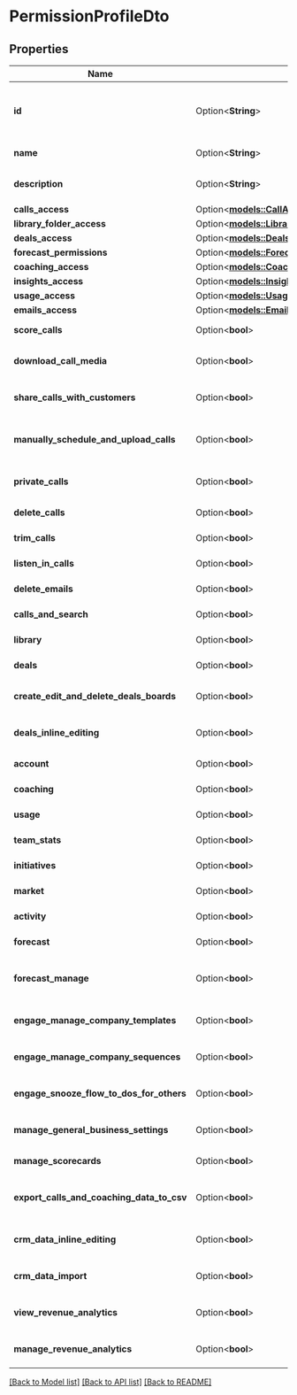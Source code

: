 # PermissionProfileDto

## Properties

Name | Type | Description | Notes
------------ | ------------- | ------------- | -------------
**id** | Option<**String**> | Unique numeric identifier of the permission profile (up to 20 digits). | [optional]
**name** | Option<**String**> | Permission profile name. | [optional]
**description** | Option<**String**> | Permission profile description. | [optional]
**calls_access** | Option<[**models::CallAccessWithPermissionLevel**](CallAccessWithPermissionLevel.md)> |  | [optional]
**library_folder_access** | Option<[**models::LibraryFolderAccess**](LibraryFolderAccess.md)> |  | [optional]
**deals_access** | Option<[**models::DealsAccessWithPermissionLevel**](DealsAccessWithPermissionLevel.md)> |  | [optional]
**forecast_permissions** | Option<[**models::ForecastPermissions**](ForecastPermissions.md)> |  | [optional]
**coaching_access** | Option<[**models::CoachingAccessWithPermissionLevel**](CoachingAccessWithPermissionLevel.md)> |  | [optional]
**insights_access** | Option<[**models::InsightsAccessWithPermissionLevel**](InsightsAccessWithPermissionLevel.md)> |  | [optional]
**usage_access** | Option<[**models::UsageAccessWithPermissionLevel**](UsageAccessWithPermissionLevel.md)> |  | [optional]
**emails_access** | Option<[**models::EmailsAccessWithPermissionLevel**](EmailsAccessWithPermissionLevel.md)> |  | [optional]
**score_calls** | Option<**bool**> | User can score calls. | [optional]
**download_call_media** | Option<**bool**> | User can download call media. | [optional]
**share_calls_with_customers** | Option<**bool**> | User can share calls with customers. | [optional]
**manually_schedule_and_upload_calls** | Option<**bool**> | User can manually schedule and upload calls. | [optional]
**private_calls** | Option<**bool**> | User can set their own calls as private. | [optional]
**delete_calls** | Option<**bool**> | User can delete calls. | [optional]
**trim_calls** | Option<**bool**> | User can trim calls. | [optional]
**listen_in_calls** | Option<**bool**> | User can listen in calls. | [optional]
**delete_emails** | Option<**bool**> | User can delete emails. | [optional]
**calls_and_search** | Option<**bool**> | User can view and search calls. | [optional]
**library** | Option<**bool**> | User can view library pages. | [optional]
**deals** | Option<**bool**> | User can view deals pages. | [optional]
**create_edit_and_delete_deals_boards** | Option<**bool**> | User can create/edit/delete deals boards. | [optional]
**deals_inline_editing** | Option<**bool**> | User can perform inline editing of deals. | [optional]
**account** | Option<**bool**> | User can view account pages. | [optional]
**coaching** | Option<**bool**> | User can view coaching pages. | [optional]
**usage** | Option<**bool**> | User can view usage pages. | [optional]
**team_stats** | Option<**bool**> | User can view team stats page. | [optional]
**initiatives** | Option<**bool**> | User can view initiatives page. | [optional]
**market** | Option<**bool**> | User can view market page. | [optional]
**activity** | Option<**bool**> | User can view activity pages. | [optional]
**forecast** | Option<**bool**> | User can view forecast pages. | [optional]
**forecast_manage** | Option<**bool**> | User can manage forecast boards and upload targets. | [optional]
**engage_manage_company_templates** | Option<**bool**> | User can manage company email templates. | [optional]
**engage_manage_company_sequences** | Option<**bool**> | User can manage company sequences. | [optional]
**engage_snooze_flow_to_dos_for_others** | Option<**bool**> | User can snooze flow in to dos for others | [optional]
**manage_general_business_settings** | Option<**bool**> | User can manage general business settings. | [optional]
**manage_scorecards** | Option<**bool**> | User can manage scorecards. | [optional]
**export_calls_and_coaching_data_to_csv** | Option<**bool**> | User can export calls and coaching metrics data to CSV. | [optional]
**crm_data_inline_editing** | Option<**bool**> | User can perform inline editing of crm data. | [optional]
**crm_data_import** | Option<**bool**> | User can perform import of crm data. | [optional]
**view_revenue_analytics** | Option<**bool**> | User can view dashboards page. | [optional]
**manage_revenue_analytics** | Option<**bool**> | User can manage revenue analytics. | [optional]

[[Back to Model list]](../README.md#documentation-for-models) [[Back to API list]](../README.md#documentation-for-api-endpoints) [[Back to README]](../README.md)



